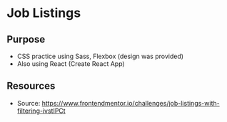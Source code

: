 # Job Listings

## Purpose

* CSS practice using Sass, Flexbox (design was provided)
* Also using React (Create React App)

## Resources

* Source: https://www.frontendmentor.io/challenges/job-listings-with-filtering-ivstIPCt
